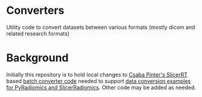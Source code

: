 # Converters
Utility code to convert datasets between various formats (mostly dicom and related research formats)

# Background
Initially this repository is to hold local changes to [Csaba Pinter's SlicerRT][1] based [batch converter code][BatchConverter] needed to support
[data conversion examples for PyRadiomics and SlicerRadiomics][2].  Other code may be added as needed.

[BatchConverter]: https://subversion.assembla.com/svn/slicerrt/trunk/SlicerRt/src/BatchProcessing/
[1]: https://app.assembla.com/spaces/slicerrt/wiki/SlicerRt_developers_page
[2]: https://github.com/Radiomics/pyradiomics/issues/263

